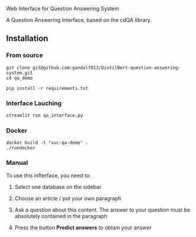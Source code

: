 Web Interface for Question Answering System

A Question Answering Interface, based on the cdQA library.

## Installation

### From source 
```
git clone git@github.com:gandalf012/DistilBert-question-answering-system.git
cd qa_demo

pip install -r requirements.txt
```

### Interface Lauching

```python
streamlit run qa_interface.py
```

### Docker
```
docker build -t "svc-qa-demo" .
./rundocker
```

### Manual

To use this infterface, you need to:

1. Select one database on the sidebar

2. Choose an article / put your own paragraph

3. Ask a question about this content. The answer to your question must be absolutely contained in the paragraph 

4. Press the button **Predict answers** to obtain your answer
